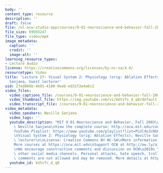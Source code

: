 ```yaml
---
body: ''
content_type: resource
description: ''
draft: false
file: /ol-ocw-studio-app/courses/9-01-neuroscience-and-behavior-fall-2003/mit9_01f03_lec27_360p_16_9.mp4
file_size: 69593247
file_type: video/mp4
image_metadata:
  caption: ''
  credit: ''
  image-alt: ''
learning_resource_types:
- Lecture Audio
license: https://creativecommons.org/licenses/by-nc-sa/4.0/
resourcetype: Video
title: 'Lecture 27: Visual System 2: Physiology (orig: Ablation Effects); Neville
  Sanjana, Guest lecturer'
uid: 27ed866b-4b91-4100-9eeb-ed31f2e4a6c2
video_files:
  video_captions_file: /courses/9-01-neuroscience-and-behavior-fall-2003/1jRY8BlsGzFVd7uQoZaXINp8ZgbR1eKnQ_transcript.webvtt
  video_thumbnail_file: https://img.youtube.com/vi/kUtvTc_d_q0/default.jpg
  video_transcript_file: /courses/9-01-neuroscience-and-behavior-fall-2003/1jRY8BlsGzFVd7uQoZaXINp8ZgbR1eKnQ_transcript.pdf
video_metadata:
  video_speakers: Neville Sanjana
  video_tags: ''
  youtube_description: "MIT 9.01 Neuroscience and Behavior, Fall 2003\nInstructor:\
    \ Neville Sanjana\nView the complete course: http://ocw.mit.edu/courses/brain-and-cognitive-sciences/9-01-neuroscience-and-behavior-fall-2003\n\
    YouTube Playlist: https://www.youtube.com/playlist?list=PLUl4u3cNGP63U7FmbKD9KClb-94dyPJim\n\
    \nVisual System 2: Physiology (orig: Ablation Effects); Neville Sanjana, Guest\
    \ lecturer\n\nLicense: Creative Commons BY-NC-SA\nMore information at https://ocw.mit.edu/terms\n\
    More courses at https://ocw.mit.edu\nSupport OCW at http://ow.ly/a1If50zVRlQ\n\
    \nWe encourage constructive comments and discussion on OCW\u2019s YouTube and\
    \ other social media channels. Personal attacks, hate speech, trolling, and inappropriate\
    \ comments are not allowed and may be removed. More details at https://ocw.mit.edu/comments."
  youtube_id: kUtvTc_d_q0
---
```

